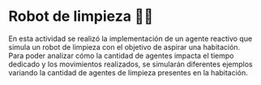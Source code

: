 # Robot de limpieza 🤖🧽
En esta actividad se realizó la implementación de un agente reactivo que simula un robot de limpieza con el objetivo de aspirar una habitación. <br>
Para poder analizar cómo la cantidad de agentes impacta el tiempo dedicado y los movimientos realizados, se simularán diferentes ejemplos variando la cantidad de agentes de limpieza presentes en la habitación. 